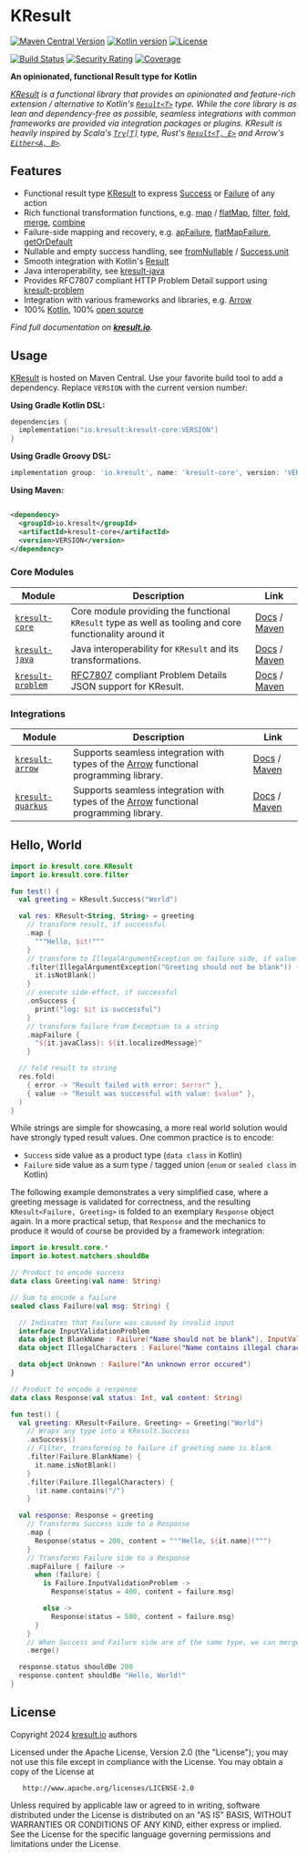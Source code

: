 # KResult

[![Maven Central Version](https://kresult.io/badge/maven.svg)](https://central.sonatype.com/namespace/io.kresult)
[![Kotlin version](https://kresult.io/badge/kotlin.svg)](https://kotlinlang.org/docs/whatsnew2020.html)
[![License](https://kresult.io/badge/license.svg)](https://www.apache.org/licenses/LICENSE-2.0)

[![Build Status](https://kresult.io/badge/build-status.svg)](https://github.com/kresult/kresult/actions/workflows/build.yml?query=branch%3Amain+)
[![Security Rating](https://kresult.io/badge/security-rating.svg)](https://sonarcloud.io/summary/new_code?id=kresult_kresult)
[![Coverage](https://kresult.io/badge/code-coverage.svg)](https://sonarcloud.io/summary/new_code?id=kresult_kresult)

**An opinionated, functional Result type for Kotlin**

*[KResult](https://kresult.io) is a functional library that provides an opinionated and feature-rich extension /
alternative to Kotlin's [`Result<T>`](https://kotlinlang.org/api/latest/jvm/stdlib/kotlin/-result/) type. While the core
library is as lean and dependency-free as possible, seamless integrations with common frameworks are provided via
integration packages or plugins. KResult is heavily inspired by
Scala's [`Try[T]`](https://www.scala-lang.org/api/current/scala/util/Try.html) type,
Rust's [`Result<T, E>`](https://doc.rust-lang.org/std/result/enum.Result.html) and
Arrow's [`Either<A, B>`](https://apidocs.arrow-kt.io/arrow-core/arrow.core/-either/index.html).*

## Features

- Functional result type [KResult](https://kresult.io/libs/kresult-core/io.kresult.core/-k-result/) to express
  [Success](https://kresult.io/libs/kresult-core/io.kresult.core/-k-result/-success/) or
  [Failure](https://kresult.io/libs/kresult-core/io.kresult.core/-k-result/-failure/) of any action
- Rich functional transformation functions, e.g.
  [map](https://kresult.io/libs/kresult-core/io.kresult.core/-k-result/map) /
  [flatMap](https://kresult.io/libs/kresult-core/io.kresult.core/flat-map),
  [filter](https://kresult.io/libs/kresult-core/io.kresult.core/filter),
  [fold](https://kresult.io/libs/kresult-core/io.kresult.core/-k-result/fold),
  [merge](https://kresult.io/libs/kresult-core/io.kresult.core/merge),
  [combine](https://kresult.io/libs/kresult-core/io.kresult.core/combine)
- Failure-side mapping and recovery, e.g.
  [apFailure](https://kresult.io/libs/kresult-core/io.kresult.core/-k-result/map-failure),
  [flatMapFailure](https://kresult.io/libs/kresult-core/io.kresult.core/flat-map-failure),
  [getOrDefault](https://kresult.io/libs/kresult-core/io.kresult.core/get-or-default)
- Nullable and empty success handling, see
  [fromNullable](https://kresult.io/libs/kresult-core/io.kresult.core/-k-result/-companion/from-nullable) /
  [Success.unit](https://kresult.io/libs/kresult-core/io.kresult.core/-k-result/-success/-companion/unit)
- Smooth integration with Kotlin's [Result<T>](https://kotlinlang.org/api/latest/jvm/stdlib/kotlin/-result/)
- Java interoperability, see [kresult-java](https://kresult.io/libs/kresult-java/)
- Provides RFC7807 compliant HTTP Problem Detail support using
  [kresult-problem](https://kresult.io/libs/kresult-problem/)
- Integration with various frameworks and libraries, e.g. [Arrow](https://kresult.io/integrations/kresult-arrow/)
- 100% [Kotlin](https://kotlinlang.org),
  100% [open source](https://github.com/kresult/kresult?tab=readme-ov-file#license)

*Find full documentation on **[kresult.io](https://kresult.io)**.*

## Usage

[KResult](https://kresult.io) is hosted on Maven Central. Use your favorite build tool to add a dependency. Replace
`VERSION` with the current version number:

**Using Gradle Kotlin DSL:**

```kotlin
dependencies {
  implementation("io.kresult:kresult-core:VERSION")
}
```

**Using Gradle Groovy DSL:**

```groovy
implementation group: 'io.kresult', name: 'kresult-core', version: 'VERSION'
```

**Using Maven:**

```xml

<dependency>
  <groupId>io.kresult</groupId>
  <artifactId>kresult-core</artifactId>
  <version>VERSION</version>
</dependency>
```

### Core Modules

| Module                                                       | Description                                                                                                  | Link                                                                                                                         |
|--------------------------------------------------------------|--------------------------------------------------------------------------------------------------------------|------------------------------------------------------------------------------------------------------------------------------|
| [`kresult-core`](https://kresult.io/libs/kresult-core)       | Core module providing the functional `KResult` type as well as tooling and core functionality around it      | [Docs](https://kresult.io/libs/kresult-core/) / [Maven](https://central.sonatype.com/artifact/io.kresult/kresult-core)       |
| [`kresult-java`](https://kresult.io/libs/kresult-java)       | Java interoperability for `KResult` and its transformations.                                                 | [Docs](https://kresult.io/libs/kresult-java/) / [Maven](https://central.sonatype.com/artifact/io.kresult/kresult-java)       |
| [`kresult-problem`](https://kresult.io/libs/kresult-problem) | [RFC7807](https://datatracker.ietf.org/doc/html/rfc7807) compliant Problem Details JSON support for KResult. | [Docs](https://kresult.io/libs/kresult-problem/) / [Maven](https://central.sonatype.com/artifact/io.kresult/kresult-problem) |

### Integrations

| Module                                                             | Description                                                                                                   | Link                                                                                                                                         |
|--------------------------------------------------------------------|---------------------------------------------------------------------------------------------------------------|----------------------------------------------------------------------------------------------------------------------------------------------|
| [`kresult-arrow`](https://kresult.io/integrations/kresult-arrow)   | Supports seamless integration with types of the [Arrow](https://arrow-kt.io/) functional programming library. | [Docs](https://kresult.io/integrations/kresult-arrow/) / [Maven](https://central.sonatype.com/artifact/io.kresult.integration/kresult-arrow) |
| [`kresult-quarkus`](https://kresult.io/integrations/kresult-quarkus) | Supports seamless integration with types of the [Arrow](https://arrow-kt.io/) functional programming library. | [Docs](https://kresult.io/integrations/kresult-arrow/) / [Maven](https://central.sonatype.com/artifact/io.kresult.integration/kresult-arrow) |

## Hello, World

<!--- CLEAR -->
<!--- TEST_NAME ReadmeKnitTest -->

```kotlin
import io.kresult.core.KResult
import io.kresult.core.filter

fun test() {
  val greeting = KResult.Success("World")

  val res: KResult<String, String> = greeting
    // transform result, if successful
    .map {
      """Hello, $it!"""
    }
    // transform to IllegalArgumentException on failure side, if value is blank
    .filter(IllegalArgumentException("Greeting should not be blank")) {
      it.isNotBlank()
    }
    // execute side-effect, if successful
    .onSuccess {
      print("log: $it is successful")
    }
    // transform failure from Exception to a string
    .mapFailure {
      "${it.javaClass}: ${it.localizedMessage}"
    }

  // fold result to string
  res.fold(
    { error -> "Result failed with error: $error" },
    { value -> "Result was successful with value: $value" },
  )
}
```

<!--- KNIT example-readme-01.kt -->
<!--- TEST lines.isEmpty() -->

While strings are simple for showcasing, a more real world solution would have strongly typed result values. One common
practice is to encode:

* `Success` side value as a product type (`data class` in Kotlin)
* `Failure` side value as a sum type / tagged union (`enum` or `sealed class` in Kotlin)

The following example demonstrates a very simplified case, where a greeting message is validated for correctness, and
the resulting `KResult<Failure, Greeting>` is folded to an exemplary `Response` object again. In a more practical setup,
that `Response` and the mechanics to produce it would of course be provided by a framework integration:

```kotlin
import io.kresult.core.*
import io.kotest.matchers.shouldBe

// Product to encode success
data class Greeting(val name: String)

// Sum to encode a failure
sealed class Failure(val msg: String) {

  // Indicates that Failure was caused by invalid input
  interface InputValidationProblem
  data object BlankName : Failure("Name should not be blank"), InputValidationProblem
  data object IllegalCharacters : Failure("Name contains illegal characters"), InputValidationProblem

  data object Unknown : Failure("An unknown error occured")
}

// Product to encode a response
data class Response(val status: Int, val content: String)

fun test() {
  val greeting: KResult<Failure, Greeting> = Greeting("World")
    // Wraps any type into a KResult.Success
    .asSuccess()
    // Filter, transforming to failure if greeting name is blank
    .filter(Failure.BlankName) {
      it.name.isNotBlank()
    }
    .filter(Failure.IllegalCharacters) {
      !it.name.contains("/")
    }

  val response: Response = greeting
    // Transforms Success side to a Response
    .map {
      Response(status = 200, content = """Hello, ${it.name}!""")
    }
    // Transforms Failure side to a Response
    .mapFailure { failure ->
      when (failure) {
        is Failure.InputValidationProblem ->
          Response(status = 400, content = failure.msg)

        else ->
          Response(status = 500, content = failure.msg)
      }
    }
    // When Success and Failure side are of the same type, we can merge them (long syntax for fold)
    .merge()

  response.status shouldBe 200
  response.content shouldBe "Hello, World!"
}
```

<!--- KNIT example-readme-02.kt -->
<!--- TEST lines.isEmpty() -->

## License

Copyright 2024 [kresult.io](https://kresult.io) authors

Licensed under the Apache License, Version 2.0 (the "License");
you may not use this file except in compliance with the License.
You may obtain a copy of the License at

       http://www.apache.org/licenses/LICENSE-2.0

Unless required by applicable law or agreed to in writing, software
distributed under the License is distributed on an "AS IS" BASIS,
WITHOUT WARRANTIES OR CONDITIONS OF ANY KIND, either express or implied.
See the License for the specific language governing permissions and
limitations under the License.
